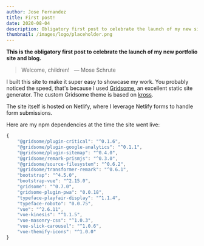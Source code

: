```yaml
---
author: Jose Fernandez
title: First post!
date: 2020-08-04
description: Obligatory first post to celebrate the launch of my new site.
thumbnail: /images/logo/placeholder.png
---
```

**This is the obligatory first post to celebrate the launch of my new portfolio site and blog.**

> Welcome, children! &nbsp; &mdash; Mose Schrute

I built this site to make it super easy to showcase my work. You probably noticed the speed, that's because I used [Gridsome](https://gridsome.org/), an excellent static site generator. The custom Gridsome theme is based on [kross](https://github.com/themefisher/kross-bootstrap-portfolio-template).

The site itself is hosted on Netlify, where I leverage Netlify forms to handle form submissions.

Here are my npm dependencies at the time the site went live:

```javascript
{
    "@gridsome/plugin-critical": "^0.1.6",
    "@gridsome/plugin-google-analytics": "^0.1.1",
    "@gridsome/plugin-sitemap": "^0.4.0",
    "@gridsome/remark-prismjs": "^0.3.0",
    "@gridsome/source-filesystem": "^0.6.2",
    "@gridsome/transformer-remark": "^0.6.1",
    "bootstrap": "^4.5.0",
    "bootstrap-vue": "^2.15.0",
    "gridsome": "^0.7.0",
    "gridsome-plugin-pwa": "0.0.18",
    "typeface-playfair-display": "^1.1.4",
    "typeface-roboto": "0.0.75",
    "vue": "^2.6.11",
    "vue-kinesis": "^1.1.5",
    "vue-masonry-css": "^1.0.3",
    "vue-slick-carousel": "^1.0.6",
    "vue-themify-icons": "^1.0.0"
}
```